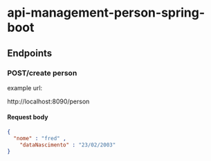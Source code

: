 # api-management-person-spring-boot

## Endpoints

### POST/create person
example url: 

http://localhost:8090/person

#### Request body
```json
{
  "nome" : "fred" ,
	"dataNascimento" : "23/02/2003"
}
